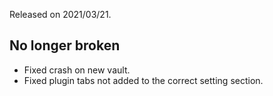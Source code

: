 Released on 2021/03/21.

## No longer broken

- Fixed crash on new vault.
- Fixed plugin tabs not added to the correct setting section.
